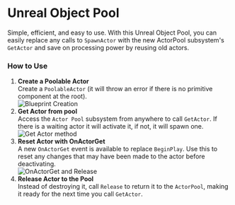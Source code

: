 # Unreal Object Pool

Simple, efficient, and easy to use. With this Unreal Object Pool, you can easily replace any calls to `SpawnActor` with the new ActorPool subsystem's `GetActor` and save on processing power by reusing old actors.

### How to Use

1. **Create a Poolable Actor**  
   Create a `PoolableActor` (it will throw an error if there is no primitive component at the root).     
![Blueprint Creation](https://i0.wp.com/www.armandoesstuff.com/wp-content/uploads/2025/04/image.png)
3. **Get Actor from pool**  
   Access the `Actor Pool` subsystem from anywhere to call `GetActor`. If there is a waiting actor it will activate it, if not, it will spawn one.     
![Get Actor method](https://i0.wp.com/www.armandoesstuff.com/wp-content/uploads/2025/04/image-1.png)
4. **Reset Actor with OnActorGet**  
   A new `OnActorGet` event is available to replace `BeginPlay`. Use this to reset any changes that may have been made to the actor before deactivating.    
![OnActorGet and Release](https://i0.wp.com/www.armandoesstuff.com/wp-content/uploads/2025/04/image-2.png)
5. **Release Actor to the Pool**  
   Instead of destroying it, call `Release` to return it to the `ActorPool`, making it ready for the next time you call `GetActor`.
